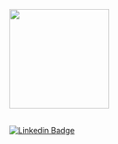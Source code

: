 <div>
<a href="https://github.com/Givagov">
<!---<img height="180em" src="https://github-readme-stats.vercel.app/api/top-langs/?username=Givagov&layout=compact&langs_count=7&theme=default"/>---!>
<img height="180em" src="https://github-readme-stats.vercel.app/api?username=Givagov&show_icons=true&theme=default&include_all_commits=true&count_private=true"/>
</div>

<br />

[![Linkedin Badge](https://img.shields.io/badge/-LinkedIn-blue?style=flat-square&logo=Linkedin&logoColor=white&link=https://www.linkedin.com/in/givagovalentedeazevedo/)](https://www.linkedin.com/in/givagovalentedeazevedo/)
